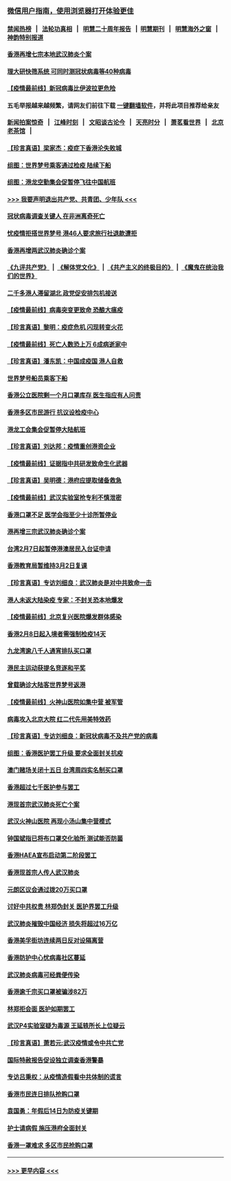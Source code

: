 ### [微信用户指南，使用浏览器打开体验更佳](https://github.com/gfw-breaker/banned-news1/blob/master/indexes/wechat-guide.md?t=0)
#### [禁闻热榜](热点新闻.md?t=0)  &nbsp;&nbsp;|&nbsp;&nbsp; [法轮功真相](https://github.com/gfw-breaker/truth/blob/master/README.md?t=0) &nbsp;&nbsp;|&nbsp;&nbsp; [明慧二十周年报告](https://github.com/gfw-breaker/mh-reports/blob/master/README.md?t=0) &nbsp;&nbsp;|&nbsp;&nbsp;[明慧期刊](https://github.com/gfw-breaker/mh-qikan) &nbsp;&nbsp;|&nbsp;&nbsp; [明慧海外之窗](https://github.com/gfw-breaker/mh-news/blob/master/README.md?t=0) &nbsp;&nbsp;|&nbsp;&nbsp; [神韵特别报道](https://github.com/gfw-breaker/mh-news/blob/master/shenyun.md?t=0)
#### [香港再增七宗本地武汉肺炎个案](../pages/nsc415/n11862405.md?t=02121533) 
#### [理大研快筛系统 可同时测冠状病毒等40种病毒](../pages/nsc415/n11862376.md?t=02121533) 
#### [【疫情最前线】新冠病毒比伊波拉更危险](../pages/nsc415/n11862199.md?t=02121533) 
#### 五毛举报越来越频繁，请网友们前往下载 [一键翻墙软件](https://github.com/gfw-breaker/ssr-accounts)，并将此项目推荐给亲友
#### [新闻拍案惊奇](https://github.com/gfw-breaker/banned-news1/blob/master/pages/link4.md) &nbsp;&nbsp;|&nbsp;&nbsp; [江峰时刻](https://github.com/gfw-breaker/banned-news1/blob/master/pages/link4.md) &nbsp;&nbsp;|&nbsp;&nbsp; [文昭谈古论今](https://github.com/gfw-breaker/banned-news1/blob/master/pages/link4.md) &nbsp;&nbsp;|&nbsp;&nbsp; [天亮时分](https://github.com/gfw-breaker/banned-news1/blob/master/pages/link4.md) &nbsp;&nbsp;|&nbsp;&nbsp; [萧茗看世界](https://github.com/gfw-breaker/banned-news1/blob/master/pages/link4.md) &nbsp;&nbsp;|&nbsp;&nbsp; [北京老茶馆](https://github.com/gfw-breaker/banned-news1/blob/master/pages/link4.md) &nbsp;&nbsp;|&nbsp;&nbsp; 
#### [【珍言真语】梁家杰：疫症下香港沦失败城](../pages/nsc415/n11861588.md?t=02121533) 
#### [组图：世界梦号乘客通过检疫 陆续下船](../pages/nsc415/n11858302.md?t=02121533) 
#### [组图：港龙空勤集会促暂停飞往中国航班](../pages/nsc415/n11858190.md?t=02121533) 
#### [>>> 我要声明退出共产党、共青团、少年队 <<<](https://github.com/begood0513/goodnews/blob/master/quit/letter.md) 
#### [冠状病毒调查关键人 在非洲离奇死亡](../pages/nsc415/n11859798.md?t=02121533) 
#### [忧疫情拒搭世界梦号 港46人要求旅行社退款遭拒](../pages/nsc415/n11859849.md?t=02121533) 
#### [香港再增两武汉肺炎确诊个案](../pages/nsc415/n11859833.md?t=02121533) 
#### [《九评共产党》](https://github.com/begood0513/9ping.md/blob/master/README.md) &nbsp;|&nbsp; [《解体党文化》](../../../../jtdwh.md/blob/master/README.md)  &nbsp;|&nbsp; [《共产主义的终极目的》](../../../../gczydzjmd.md/blob/master/README.md) &nbsp;|&nbsp; [《魔鬼在统治我们的世界》](../../../../mgztzwmdsj.md/blob/master/README.md) 
#### [二千多港人滞留湖北 政党促安排包机接送](../pages/nsc415/n11859831.md?t=02121533) 
#### [【疫情最前线】病毒突变更致命 恐酿大瘟疫](../pages/nsc415/n11859604.md?t=02121533) 
#### [【珍言真语】黎明：疫症危机 闪现转变火花](../pages/nsc415/n11859199.md?t=02121533) 
#### [【疫情最前线】死亡人数恐上万 6成病逝家中](../pages/nsc415/n11856687.md?t=02121533) 
#### [【珍言真语】潘东凯：中国成疫国 港人自救](../pages/nsc415/n11856962.md?t=02121533) 
#### [世界梦号船员乘客下船](../pages/nsc415/n11856883.md?t=02121533) 
#### [香港公立医院剩一个月口罩库存 医生指应有人问责](../pages/nsc415/n11856875.md?t=02121533) 
#### [香港多区市民游行 抗议设检疫中心](../pages/nsc415/n11856866.md?t=02121533) 
#### [港龙工会集会促暂停大陆航班](../pages/nsc415/n11856840.md?t=02121533) 
#### [【珍言真语】刘达邦：疫情重创港资企业](../pages/nsc415/n11854274.md?t=02121533) 
#### [【疫情最前线】证据指中共研发致命生化武器](../pages/nsc415/n11853087.md?t=02121533) 
#### [【珍言真语】吴明德：港府应提取储备救急](../pages/nsc415/n11852734.md?t=02121533) 
#### [【疫情最前线】武汉实验室抢专利不慎泄密](../pages/nsc415/n11850310.md?t=02121533) 
#### [香港口罩不足 医学会指至少十诊所暂停业](../pages/nsc415/n11850301.md?t=02121533) 
#### [港再增三宗武汉肺炎确诊个案](../pages/nsc415/n11850328.md?t=02121533) 
#### [台湾2月7日起暂停港澳居民入台证申请](../pages/nsc415/n11850304.md?t=02121533) 
#### [香港教育局暂维持3月2日复课](../pages/nsc415/n11850260.md?t=02121533) 
#### [【珍言真语】专访刘细良：武汉肺炎是对中共致命一击](../pages/nsc415/n11849934.md?t=02121533) 
#### [港人未返大陆染疫 专家：不封关恐本地爆发](../pages/nsc415/n11848021.md?t=02121533) 
#### [【疫情最前线】北京复兴医院爆发群体感染](../pages/nsc415/n11847626.md?t=02121533) 
#### [香港2月8日起入境者需强制检疫14天](../pages/nsc415/n11847658.md?t=02121533) 
#### [九龙湾逾八千人通宵排队买口罩](../pages/nsc415/n11847647.md?t=02121533) 
#### [港民主运动获提名竞逐和平奖](../pages/nsc415/n11847633.md?t=02121533) 
#### [曾载确诊大陆客世界梦号返港](../pages/nsc415/n11847608.md?t=02121533) 
#### [【疫情最前线】火神山医院如集中营 被军管](../pages/nsc415/n11847524.md?t=02121533) 
#### [病毒攻入北京大院 红二代先用美特效药](../pages/nsc415/n11847427.md?t=02121533) 
#### [【珍言真语】专访刘细良：新冠状病毒不及共产党的病毒](../pages/nsc415/n11847164.md?t=02121533) 
#### [组图：香港医护罢工升级 要求全面封关抗疫](../pages/nsc415/n11844107.md?t=02121533) 
#### [澳门赌场关闭十五日 台湾周四实名制买口罩](../pages/nsc415/n11845083.md?t=02121533) 
#### [香港超过七千医护参与罢工](../pages/nsc415/n11845051.md?t=02121533) 
#### [港现首宗武汉肺炎死亡个案](../pages/nsc415/n11844998.md?t=02121533) 
#### [武汉火神山医院 再现小汤山集中营模式](../pages/nsc415/n11844763.md?t=02121533) 
#### [钟国斌指已将布口罩交化验所 测试能否防菌](../pages/nsc415/n11842783.md?t=02121533) 
#### [香港HAEA宣布启动第二阶段罢工](../pages/nsc415/n11842723.md?t=02121533) 
#### [香港现首宗人传人武汉肺炎](../pages/nsc415/n11842766.md?t=02121533) 
#### [元朗区议会通过拨20万买口罩](../pages/nsc415/n11842754.md?t=02121533) 
#### [讨好中共权贵 林郑伪封关 医护界罢工升级](../pages/nsc415/n11842359.md?t=02121533) 
#### [武汉肺炎摧毁中国经济 损失将超过16万亿](../pages/nsc415/n11839723.md?t=02121533) 
#### [香港美孚街坊连续两日反对设隔离营](../pages/nsc415/n11839962.md?t=02121533) 
#### [香港防护中心忧病毒社区蔓延](../pages/nsc415/n11839933.md?t=02121533) 
#### [武汉肺炎病毒可经粪便传染](../pages/nsc415/n11839939.md?t=02121533) 
#### [香港逾千宗买口罩被骗涉82万](../pages/nsc415/n11839914.md?t=02121533) 
#### [林郑拒会面 医护如期罢工](../pages/nsc415/n11839892.md?t=02121533) 
#### [武汉P4实验室疑为毒源 王延轶所长上位疑云](../pages/nsc415/n11835543.md?t=02121533) 
#### [【珍言真语】萧若元:武汉疫情或令中共亡党](../pages/nsc415/n11829394.md?t=02121533) 
#### [国际特赦报告促设独立调查香港警暴](../pages/nsc415/n11833845.md?t=02121533) 
#### [专访吕秉权：从疫情造假看中共体制的谎言](../pages/nsc415/n11833813.md?t=02121533) 
#### [香港市民连日排队抢购口罩](../pages/nsc415/n11833794.md?t=02121533) 
#### [袁国勇：年假后14日为防疫关键期](../pages/nsc415/n11831088.md?t=02121533) 
#### [护士请病假 施压港府全面封关](../pages/nsc415/n11831030.md?t=02121533) 
#### [香港一罩难求 多区市民抢购口罩](../pages/nsc415/n11831002.md?t=02121533) 

----
#### [ >>> 更早内容 <<< ](../indexes/nsc415-earlier.md)
